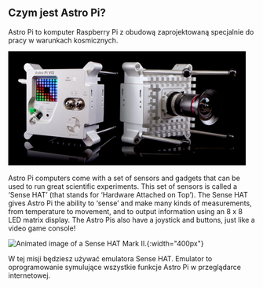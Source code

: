 ## Czym jest Astro Pi?

Astro Pi to komputer Raspberry Pi z obudową zaprojektowaną specjalnie do pracy w warunkach kosmicznych.

![Animated image of a Sense HAT being attached to the top of a Raspberry Pi computer.](images/astro_pi_casing.jpeg)

Astro Pi computers come with a set of sensors and gadgets that can be used to run great scientific experiments. This set of sensors is called a ‘Sense HAT’ (that stands for ‘Hardware Attached on Top’). The Sense HAT gives Astro Pi the ability to ‘sense’ and make many kinds of measurements, from temperature to movement, and to output information using an 8 x 8 LED matrix display. The Astro Pis also have a joystick and buttons, just like a video game console!

![Animated image of a Sense HAT Mark II.](images/AP_spin.gif){:width="400px"}

W tej misji będziesz używać emulatora Sense HAT. Emulator to oprogramowanie symulujące wszystkie funkcje Astro Pi w przeglądarce internetowej.




